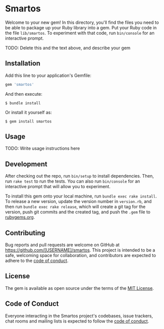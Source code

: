# Smartos

Welcome to your new gem! In this directory, you'll find the files you need to be able to package up your Ruby library into a gem. Put your Ruby code in the file `lib/smartos`. To experiment with that code, run `bin/console` for an interactive prompt.

TODO: Delete this and the text above, and describe your gem

## Installation

Add this line to your application's Gemfile:

```ruby
gem 'smartos'
```

And then execute:

    $ bundle install

Or install it yourself as:

    $ gem install smartos

## Usage

TODO: Write usage instructions here

## Development

After checking out the repo, run `bin/setup` to install dependencies. Then, run `rake test` to run the tests. You can also run `bin/console` for an interactive prompt that will allow you to experiment.

To install this gem onto your local machine, run `bundle exec rake install`. To release a new version, update the version number in `version.rb`, and then run `bundle exec rake release`, which will create a git tag for the version, push git commits and the created tag, and push the `.gem` file to [rubygems.org](https://rubygems.org).

## Contributing

Bug reports and pull requests are welcome on GitHub at https://github.com/[USERNAME]/smartos. This project is intended to be a safe, welcoming space for collaboration, and contributors are expected to adhere to the [code of conduct](https://github.com/[USERNAME]/smartos/blob/master/CODE_OF_CONDUCT.md).

## License

The gem is available as open source under the terms of the [MIT License](https://opensource.org/licenses/MIT).

## Code of Conduct

Everyone interacting in the Smartos project's codebases, issue trackers, chat rooms and mailing lists is expected to follow the [code of conduct](https://github.com/[USERNAME]/smartos/blob/master/CODE_OF_CONDUCT.md).
